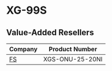 # XG-99S

## Value-Added Resellers

| Company                   | Product Number  |
| ------------------------- | --------------- |
| [FS](https://www.fs.com/) | XGS-ONU-25-20NI |
